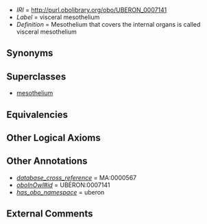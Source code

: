  * *IRI* = http://purl.obolibrary.org/obo/UBERON_0007141
 * *Label* = visceral mesothelium
 * *Definition* = Mesothelium that covers the internal organs is called visceral mesothelium

## Synonyms


## Superclasses

 * [mesothelium](../../UBERON/36/UBERON_0001136.md)

## Equivalencies


## Other Logical Axioms


## Other Annotations

 * *[database_cross_reference](../../ef/oboInOwl#hasDbXref.md)* = MA:0000567
 * *[oboInOwl#id](../../id/oboInOwl#id.md)* = UBERON:0007141
 * *[has_obo_namespace](../../ce/oboInOwl#hasOBONamespace.md)* = uberon

## External Comments

